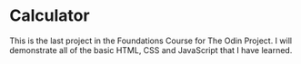 # Calculator
This is the last project in the Foundations Course for The Odin Project. I will demonstrate all of the basic HTML, CSS and JavaScript that I have learned.
